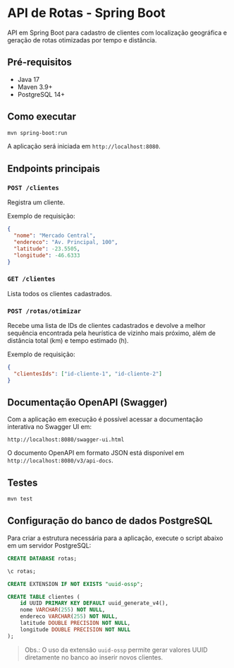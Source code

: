 # API de Rotas - Spring Boot

API em Spring Boot para cadastro de clientes com localização geográfica e geração de rotas otimizadas por tempo e distância.

## Pré-requisitos
- Java 17
- Maven 3.9+
- PostgreSQL 14+

## Como executar
```bash
mvn spring-boot:run
```
A aplicação será iniciada em `http://localhost:8080`.

## Endpoints principais
### `POST /clientes`
Registra um cliente.

Exemplo de requisição:
```json
{
  "nome": "Mercado Central",
  "endereco": "Av. Principal, 100",
  "latitude": -23.5505,
  "longitude": -46.6333
}
```

### `GET /clientes`
Lista todos os clientes cadastrados.

### `POST /rotas/otimizar`
Recebe uma lista de IDs de clientes cadastrados e devolve a melhor sequência encontrada pela heurística de vizinho mais próximo, além de distância total (km) e tempo estimado (h).

Exemplo de requisição:
```json
{
  "clientesIds": ["id-cliente-1", "id-cliente-2"]
}
```

## Documentação OpenAPI (Swagger)

Com a aplicação em execução é possível acessar a documentação interativa no Swagger UI em:

```
http://localhost:8080/swagger-ui.html
```

O documento OpenAPI em formato JSON está disponível em `http://localhost:8080/v3/api-docs`.

## Testes
```bash
mvn test
```

## Configuração do banco de dados PostgreSQL

Para criar a estrutura necessária para a aplicação, execute o script abaixo em um servidor PostgreSQL:

```sql
CREATE DATABASE rotas;

\c rotas;

CREATE EXTENSION IF NOT EXISTS "uuid-ossp";

CREATE TABLE clientes (
    id UUID PRIMARY KEY DEFAULT uuid_generate_v4(),
    nome VARCHAR(255) NOT NULL,
    endereco VARCHAR(255) NOT NULL,
    latitude DOUBLE PRECISION NOT NULL,
    longitude DOUBLE PRECISION NOT NULL
);
```

> Obs.: O uso da extensão `uuid-ossp` permite gerar valores UUID diretamente no banco ao inserir novos clientes.
